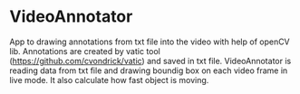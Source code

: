 # VideoAnnotator
App to drawing annotations from txt file into the video with help of openCV lib.
Annotations are created by vatic tool (https://github.com/cvondrick/vatic) and saved in txt file.
VideoAnnotator is reading data from txt file and drawing boundig box on each video frame in live mode.
It also calculate how fast object is moving.

